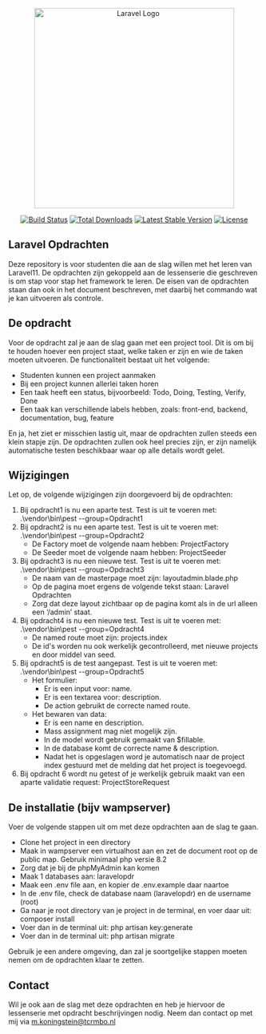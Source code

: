<p align="center"><a href="https://laravel.com" target="_blank"><img src="https://raw.githubusercontent.com/laravel/art/master/logo-lockup/5%20SVG/2%20CMYK/1%20Full%20Color/laravel-logolockup-cmyk-red.svg" width="400" alt="Laravel Logo"></a></p>

<p align="center">
<a href="https://github.com/laravel/framework/actions"><img src="https://github.com/laravel/framework/workflows/tests/badge.svg" alt="Build Status"></a>
<a href="https://packagist.org/packages/laravel/framework"><img src="https://img.shields.io/packagist/dt/laravel/framework" alt="Total Downloads"></a>
<a href="https://packagist.org/packages/laravel/framework"><img src="https://img.shields.io/packagist/v/laravel/framework" alt="Latest Stable Version"></a>
<a href="https://packagist.org/packages/laravel/framework"><img src="https://img.shields.io/packagist/l/laravel/framework" alt="License"></a>
</p>

## Laravel Opdrachten

Deze repository is voor studenten die aan de slag willen met het leren van Laravel11. De opdrachten zijn gekoppeld aan de lessenserie die
geschreven is om stap voor stap het framework te leren. De eisen van de opdrachten staan dan ook in het document beschreven, met daarbij
het commando wat je kan uitvoeren als controle.

## De opdracht

Voor de opdracht zal je aan de slag gaan met een project tool. Dit is om bij te houden hoever een project staat, welke taken er zijn en
wie de taken moeten uitvoeren. De functionaliteit bestaat uit het volgende:

<ul>
<li>Studenten kunnen een project aanmaken</li>
<li>Bij een project kunnen allerlei taken horen</li>
<li>Een taak heeft een status, bijvoorbeeld: Todo, Doing, Testing, Verify, Done</li>
<li>Een taak kan verschillende labels hebben, zoals: front-end, backend, documentation, bug, feature</li>
</ul>

En ja, het ziet er misschien lastig uit, maar de opdrachten zullen steeds een klein stapje zijn. De opdrachten zullen ook heel precies zijn,
er zijn namelijk automatische testen beschikbaar waar op alle details wordt gelet.

## Wijzigingen

Let op, de volgende wijzigingen zijn doorgevoerd bij de opdrachten:
<ol>
<li>Bij opdracht1 is nu een aparte test. Test is uit te voeren met: .\vendor\bin\pest --group=Opdracht1 </li>
<li>Bij opdracht2 is nu een aparte test. Test is uit te voeren met: .\vendor\bin\pest --group=Opdracht2
<ul>
<li>De Factory moet de volgende naam hebben: ProjectFactory</li>
<li>De Seeder moet de volgende naam hebben: ProjectSeeder</li>
</ul></li>
<li>Bij opdracht3 is nu een nieuwe test. Test is uit te voeren met: .\vendor\bin\pest --group=Opdracht3 
<ul>
<li>De naam van de masterpage moet zijn: layoutadmin.blade.php</li>
<li>Op de pagina moet ergens de volgende tekst staan: Laravel Opdrachten</li>
<li>Zorg dat deze layout zichtbaar op de pagina komt als in de url alleen een ‘/admin’ staat.</li>
</ul></li>
<li>Bij opdracht4 is nu een nieuwe test. Test is uit te voeren met: .\vendor\bin\pest --group=Opdracht4 
<ul>
<li>De named route moet zijn: projects.index</li>
<li>De id's worden nu ook werkelijk gecontrolleerd, met nieuwe projects en door middel van seed.</li>
</ul></li>
<li>Bij opdracht5 is de test aangepast. Test is uit te voeren met: .\vendor\bin\pest --group=Opdracht5 
<ul><li>Het formulier:<ul>
<li>Er is een input voor: name.</li>
<li>Er is een textarea voor: description.</li>
<li>De action gebruikt de correcte named route.</li>
</ul></li>
<li>Het bewaren van data:<ul>
<li>Er is een name en description. </li>
<li>Mass assignment mag niet mogelijk zijn.</li>
<li>In de model wordt gebruik gemaakt van $fillable.</li>
<li>In de database komt de correcte name & description.</li>
<li>Nadat het is opgeslagen word je automatisch naar de project index gestuurd met de melding dat het project is toegevoegd.</li>
</ul></li></ul>
<li>Bij opdracht 6 wordt nu getest of je werkelijk gebruik maakt van een aparte validatie request: ProjectStoreRequest
</ol>

## De installatie (bijv wampserver)
Voer de volgende stappen uit om met deze opdrachten aan de slag te gaan.
<ul>
    <li>Clone het project in een directory</li>
    <li>Maak in wampserver een virtualhost aan en zet de document root op de public map. Gebruik minimaal php versie 8.2</li>
    <li>Zorg dat je bij de phpMyAdmin kan komen</li>
    <li>Maak 1 databases aan: laravelopdr</li>
    <li>Maak een .env file aan, en kopier de .env.example daar naartoe</li>
    <li>In de .env file, check de database naam (laravelopdr) en de username (root)</li>
    <li>Ga naar je root directory van je project in de terminal, en voer daar uit: composer install</li>
    <li>Voer dan in de terminal uit: php artisan key:generate</li>
    <li>Voer dan in de terminal uit: php artisan migrate</li>
</ul>

Gebruik je een andere omgeving, dan zal je soortgelijke stappen moeten nemen om de opdrachten klaar te zetten.

## Contact
Wil je ook aan de slag met deze opdrachten en heb je hiervoor de lessenserie met opdracht beschrijvingen nodig. Neem dan contact op met mij via m.koningstein@tcrmbo.nl 

